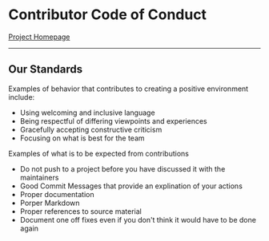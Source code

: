 # Contributor Code of Conduct

[Project Homepage](./README)

---

## Our Standards

Examples of behavior that contributes to creating a positive environment
include:

- Using welcoming and inclusive language
- Being respectful of differing viewpoints and experiences
- Gracefully accepting constructive criticism
- Focusing on what is best for the team

Examples of what is to be expected from contributions

- Do not push to a project before you have discussed it with the maintainers
- Good Commit Messages that provide an explination of your actions
- Proper documentation
- Porper Markdown
- Proper references to source material
- Document one off fixes even if you don't think it would have to be done again
